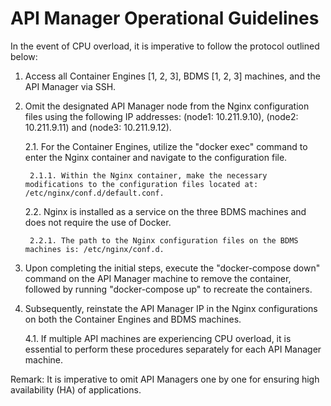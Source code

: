 # API Manager Operational Guidelines

In the event of CPU overload, it is imperative to follow the protocol outlined below:

1. Access all Container Engines [1, 2, 3], BDMS [1, 2, 3] machines, and the API Manager via SSH.

2. Omit the designated API Manager node from the Nginx configuration files using the following IP addresses: (node1: 10.211.9.10), (node2: 10.211.9.11) and (node3: 10.211.9.12).

    2.1. For the Container Engines, utilize the "docker exec" command to enter the Nginx container and navigate to the configuration file.
        
        2.1.1. Within the Nginx container, make the necessary modifications to the configuration files located at: /etc/nginx/conf.d/default.conf.

    2.2. Nginx is installed as a service on the three BDMS machines and does not require the use of Docker.

        2.2.1. The path to the Nginx configuration files on the BDMS machines is: /etc/nginx/conf.d.

3. Upon completing the initial steps, execute the "docker-compose down" command on the API Manager machine to remove the container, followed by running "docker-compose up" to recreate the containers.

4. Subsequently, reinstate the API Manager IP in the Nginx configurations on both the Container Engines and BDMS machines.

    4.1. If multiple API machines are experiencing CPU overload, it is essential to perform these procedures separately for each API Manager machine.

Remark: It is imperative to omit API Managers one by one for ensuring high availability (HA) of applications.
